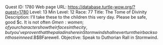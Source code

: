 Quest ID: 1780
Web page URL: https://database.turtle-wow.org/?quest=1780
Level: 13
Min Level: 12
Race: 77
Title: The Tome of Divinity
Description: I'll take these to the children this very day. Please be safe, good $c. It is not often $G men:women; of your character show their faces in the city, but you've proven that the paladins here in Stormwind shall never turn their backs on those in need.$B$BFarewell.
Objective: Speak to Duthorian Rall in Stormwind.
